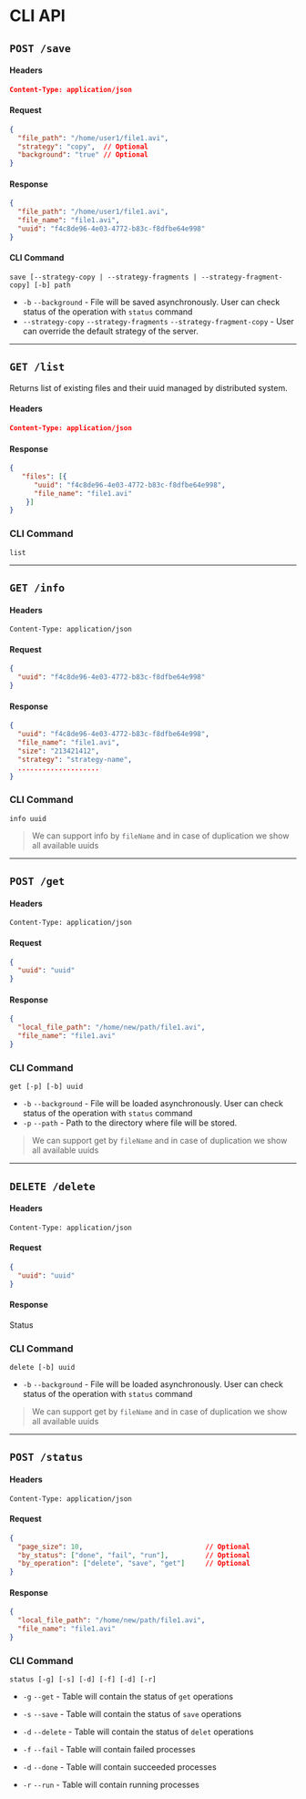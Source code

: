 # CLI API

## `POST /save`

#### Headers

```json
Content-Type: application/json
```

#### Request

```json
{
  "file_path": "/home/user1/file1.avi",
  "strategy": "copy",  // Optional
  "background": "true" // Optional
}
```

#### Response

```json
{
  "file_path": "/home/user1/file1.avi",
  "file_name": "file1.avi",
  "uuid": "f4c8de96-4e03-4772-b83c-f8dfbe64e998"
}
```

#### CLI Command

`save [--strategy-copy | --strategy-fragments | --strategy-fragment-copy] [-b] path`

* `-b` `--background` - File will be saved asynchronously. User can check status of the operation with `status` command
* `--strategy-copy`
`--strategy-fragments`
`--strategy-fragment-copy` - User can override the default strategy of the server.

---

## `GET /list`

Returns list of existing files and their uuid managed by distributed system.

#### Headers

```json
Content-Type: application/json
```

#### Response

```json
{
   "files": [{
      "uuid": "f4c8de96-4e03-4772-b83c-f8dfbe64e998",
      "file_name": "file1.avi"
    }]
}
```

### CLI Command

`list`

---

## `GET /info`

#### Headers

```
Content-Type: application/json
```

#### Request

```json
{
  "uuid": "f4c8de96-4e03-4772-b83c-f8dfbe64e998"
}
```

#### Response

```json
{
  "uuid": "f4c8de96-4e03-4772-b83c-f8dfbe64e998",
  "file_name": "file1.avi",
  "size": "213421412",
  "strategy": "strategy-name",
  ....................
}
```

### CLI Command

`info uuid `

> We can support info by `fileName` and in case of duplication we show all available uuids

---

## `POST /get`

#### Headers

```
Content-Type: application/json
```

#### Request

```json
{
  "uuid": "uuid"
}
```

#### Response

```json
{
  "local_file_path": "/home/new/path/file1.avi",
  "file_name": "file1.avi"
}
```

### CLI Command

`get [-p] [-b] uuid`

* `-b` `--background` - File will be loaded asynchronously. User can check status of the operation with `status` command
* `-p` `--path` - Path to the directory where file will be stored.

> We can support get by `fileName` and in case of duplication we show all available uuids

---

## `DELETE /delete`

#### Headers

```
Content-Type: application/json
```

#### Request

```json
{
  "uuid": "uuid"
}
```

#### Response

Status

### CLI Command

`delete [-b] uuid`

* `-b` `--background` - File will be loaded asynchronously. User can check status of the operation with `status` command

> We can support get by `fileName` and in case of duplication we show all available uuids

---

## `POST /status`

#### Headers

```
Content-Type: application/json
```

#### Request

```json
{
  "page_size": 10,                              // Optional
  "by_status": ["done", "fail", "run"],         // Optional
  "by_operation": ["delete", "save", "get"]     // Optional
}
```

#### Response

```json
{
  "local_file_path": "/home/new/path/file1.avi",
  "file_name": "file1.avi"
}
```

### CLI Command

`status [-g] [-s] [-d] [-f] [-d] [-r]`

* `-g` `--get` - Table will contain the status of `get` operations
* `-s` `--save` - Table will contain the status of `save` operations
* `-d` `--delete` - Table will contain the status of `delet` operations

* `-f` `--fail` - Table will contain failed processes
* `-d` `--done` - Table will contain succeeded processes
* `-r` `--run` - Table will contain running processes
